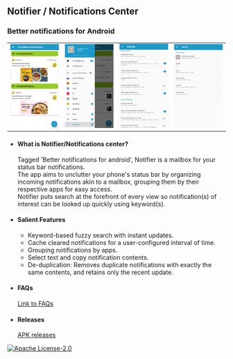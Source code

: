 ## Notifier / Notifications Center ##
### Better notifications for Android ###

  <table align="center">
        <tr> 
        <td><img src="https://github.com/niranjan-nagaraju/notification-center/blob/master/assets/app-ss.jpg" width="150"> </td>
        <td> <img src="https://github.com/niranjan-nagaraju/notification-center/blob/master/assets/appmenus-ss.jpg" width="150"> </td>
        <td><img src="https://github.com/niranjan-nagaraju/notification-center/blob/master/assets/settings-ss.jpg" width="150"> </td>
        <td><img src="https://github.com/niranjan-nagaraju/notification-center/blob/master/assets/about-ss.jpg" width="150"> </td>                   </tr>
   </table>      


        
  + #### What is Notifier/Notifications center?  ####
    Tagged 'Better notifications for android', Notifier is a mailbox for your status bar notifications.  
    The app aims to unclutter your phone's status bar by organizing incoming notifications akin to a mailbox, grouping them by their respective apps for easy access.  
    Notifier puts search at the forefront of every view so notification(s) of interest can be looked up quickly using keyword(s).

  + #### Salient Features ####
    + Keyword-based fuzzy search with instant updates.
    + Cache cleared notifications for a user-configured interval of time.
    + Grouping notifications by apps.
    + Select text and copy notification contents.
    + De-duplication: Removes duplicate notifications with exactly the same contents, and retains only the recent update.

  
  + #### FAQs ####
    [Link to FAQs](https://github.com/niranjan-nagaraju/notification-center/blob/master/FAQ.md "FAQs")  
    
  + #### Releases ####  
    [APK releases](https://github.com/niranjan-nagaraju/notification-center/releases "Releases")
  
  

[ ![Apache License-2.0](https://img.shields.io/github/license/niranjan-nagaraju/notification-center) ](https://github.com/niranjan-nagaraju/notification-center/blob/master/LICENSE "Apache License-2.0")
